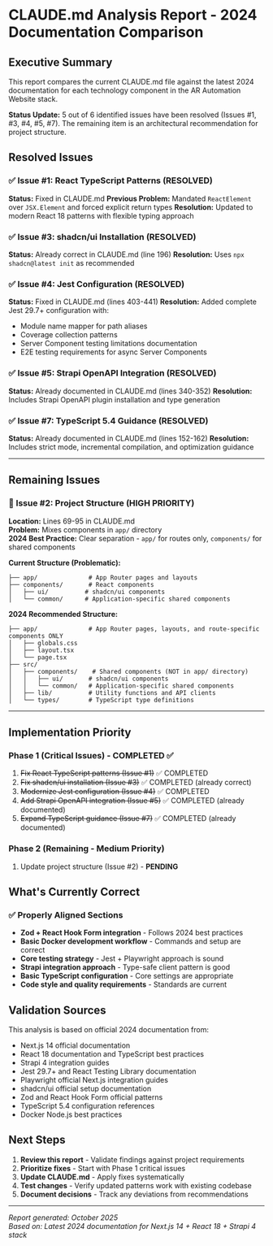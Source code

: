 # CLAUDE.md Analysis Report - 2024 Documentation Comparison

## Executive Summary

This report compares the current CLAUDE.md file against the latest 2024 documentation for each technology component in the AR Automation Website stack.

**Status Update:** 5 out of 6 identified issues have been resolved (Issues #1, #3, #4, #5, #7). The remaining item is an architectural recommendation for project structure.

## Resolved Issues

### ✅ Issue #1: React TypeScript Patterns (RESOLVED)
**Status:** Fixed in CLAUDE.md
**Previous Problem:** Mandated `ReactElement` over `JSX.Element` and forced explicit return types
**Resolution:** Updated to modern React 18 patterns with flexible typing approach

### ✅ Issue #3: shadcn/ui Installation (RESOLVED)
**Status:** Already correct in CLAUDE.md (line 196)
**Resolution:** Uses `npx shadcn@latest init` as recommended

### ✅ Issue #4: Jest Configuration (RESOLVED)
**Status:** Fixed in CLAUDE.md (lines 403-441)
**Resolution:** Added complete Jest 29.7+ configuration with:
- Module name mapper for path aliases
- Coverage collection patterns
- Server Component testing limitations documentation
- E2E testing requirements for async Server Components

### ✅ Issue #5: Strapi OpenAPI Integration (RESOLVED)
**Status:** Already documented in CLAUDE.md (lines 340-352)
**Resolution:** Includes Strapi OpenAPI plugin installation and type generation

### ✅ Issue #7: TypeScript 5.4 Guidance (RESOLVED)
**Status:** Already documented in CLAUDE.md (lines 152-162)
**Resolution:** Includes strict mode, incremental compilation, and optimization guidance

---

## Remaining Issues

### 🔴 Issue #2: Project Structure (HIGH PRIORITY)
**Location:** Lines 69-95 in CLAUDE.md  
**Problem:** Mixes components in `app/` directory  
**2024 Best Practice:** Clear separation - `app/` for routes only, `components/` for shared components  

**Current Structure (Problematic):**
```
├── app/              # App Router pages and layouts
├── components/       # React components
│   ├── ui/          # shadcn/ui components
│   └── common/      # Application-specific shared components
```

**2024 Recommended Structure:**
```
├── app/              # App Router pages, layouts, and route-specific components ONLY
│   ├── globals.css    
│   ├── layout.tsx     
│   └── page.tsx       
├── src/
│   ├── components/    # Shared components (NOT in app/ directory)
│   │   ├── ui/       # shadcn/ui components
│   │   └── common/   # Application-specific shared components
│   ├── lib/          # Utility functions and API clients
│   └── types/        # TypeScript type definitions
```

---

## Implementation Priority

### Phase 1 (Critical Issues) - COMPLETED ✅
1. ~~Fix React TypeScript patterns (Issue #1)~~ ✅ COMPLETED
2. ~~Fix shadcn/ui installation (Issue #3)~~ ✅ COMPLETED (already correct)
3. ~~Modernize Jest configuration (Issue #4)~~ ✅ COMPLETED
4. ~~Add Strapi OpenAPI integration (Issue #5)~~ ✅ COMPLETED (already documented)
5. ~~Expand TypeScript guidance (Issue #7)~~ ✅ COMPLETED (already documented)

### Phase 2 (Remaining - Medium Priority)
1. Update project structure (Issue #2) - **PENDING**

## What's Currently Correct

### ✅ Properly Aligned Sections
- **Zod + React Hook Form integration** - Follows 2024 best practices
- **Basic Docker development workflow** - Commands and setup are correct
- **Core testing strategy** - Jest + Playwright approach is sound
- **Strapi integration approach** - Type-safe client pattern is good
- **Basic TypeScript configuration** - Core settings are appropriate
- **Code style and quality requirements** - Standards are current

## Validation Sources

This analysis is based on official 2024 documentation from:
- Next.js 14 official documentation
- React 18 documentation and TypeScript best practices
- Strapi 4 integration guides
- Jest 29.7+ and React Testing Library documentation
- Playwright official Next.js integration guides
- shadcn/ui official setup documentation
- Zod and React Hook Form official patterns
- TypeScript 5.4 configuration references
- Docker Node.js best practices

## Next Steps

1. **Review this report** - Validate findings against project requirements
2. **Prioritize fixes** - Start with Phase 1 critical issues
3. **Update CLAUDE.md** - Apply fixes systematically
4. **Test changes** - Verify updated patterns work with existing codebase
5. **Document decisions** - Track any deviations from recommendations

---

*Report generated: October 2025*  
*Based on: Latest 2024 documentation for Next.js 14 + React 18 + Strapi 4 stack*